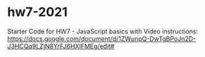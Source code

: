 # hw7-2021
Starter Code for HW7 - JavaScript basics with Video
instructions: https://docs.google.com/document/d/1ZWunpQ-DwTgBPoJn2D-J3HCQq9LZjN8YrFJ6HXIFMEg/edit#
